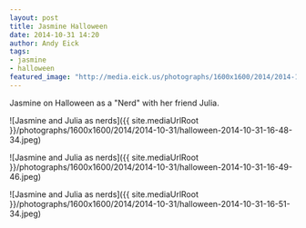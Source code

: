 ```yaml
---
layout: post
title: Jasmine Halloween
date: 2014-10-31 14:20
author: Andy Eick
tags: 
- jasmine
- halloween
featured_image: "http://media.eick.us/photographs/1600x1600/2014/2014-10-31/halloween-2014-10-31-16-51-34.jpeg"
---
```

Jasmine on Halloween as a "Nerd" with her friend Julia.

![Jasmine and Julia as nerds]({{ site.mediaUrlRoot }}/photographs/1600x1600/2014/2014-10-31/halloween-2014-10-31-16-48-34.jpeg)

![Jasmine and Julia as nerds]({{ site.mediaUrlRoot }}/photographs/1600x1600/2014/2014-10-31/halloween-2014-10-31-16-49-46.jpeg)

![Jasmine and Julia as nerds]({{ site.mediaUrlRoot }}/photographs/1600x1600/2014/2014-10-31/halloween-2014-10-31-16-51-34.jpeg)
